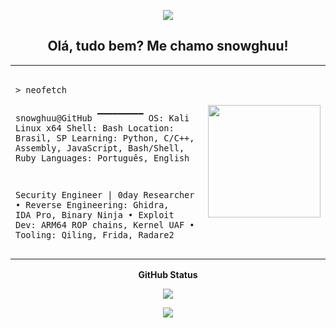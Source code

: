 
<p align="center">
  <img src="https://capsule-render.vercel.app/api?type=waving&height=100&color=00BFFF&section=header"/>
</p>

<h2 align="center">Olá, tudo bem? Me chamo snowghuu!</h2>

<table align="center">
  <tr>
    <td>
<pre>
<code>
> neofetch

snowghuu@GitHub
▔▔▔▔▔▔▔▔▔
OS: Kali Linux x64
Shell: Bash
Location: Brasil, SP
Learning: Python, C/C++, Assembly, JavaScript, Bash/Shell, Ruby
Languages: Português, English

Security Engineer | 0day Researcher
• Reverse Engineering: Ghidra, IDA Pro, Binary Ninja
• Exploit Dev: ARM64 ROP chains, Kernel UAF
• Tooling: Qiling, Frida, Radare2
</code>
</pre>
    </td>
    <td>
      <img src="https://raw.githubusercontent.com/voidkernel/voidkernel/main/04659a0d-5805-4cb1-9edc-cd714c3c315a.png" width="180px"/>
    </td>
  </tr>
</table>

<p align="center"><strong>GitHub Status</strong></p>

<p align="center">
  <a href="#"><img src="https://readme-typing-svg.herokuapp.com?font=SUSE&size=40&duration=1&pause=2000&color=00BFFF&center=true&vCenter=true&width=500&height=50&lines=Welcome+to+my+profile!" /></a>
</p>

<p align="center">
  <a href="#"><img src="https://komarev.com/ghpvc/?username=snowghuu&style=for-the-badge&label=Views:&color=gray"/></a>
</p>
